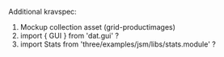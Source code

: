 Additional kravspec: 
1. Mockup collection asset (grid-productimages)
2. import { GUI } from 'dat.gui' ?
3. import Stats from 'three/examples/jsm/libs/stats.module' ? 